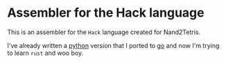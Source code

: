# Assembler for the Hack language

This is an assembler for the `Hack` language created for Nand2Tetris.

I've already written a [python](github.com/msmedes/hasm) version that I ported to [go](github.com/smedes/gohasm) and now I'm trying to learn `rust` and woo boy.